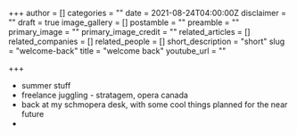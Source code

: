 +++
author = []
categories = ""
date = 2021-08-24T04:00:00Z
disclaimer = ""
draft = true
image_gallery = []
postamble = ""
preamble = ""
primary_image = ""
primary_image_credit = ""
related_articles = []
related_companies = []
related_people = []
short_description = "short"
slug = "welcome-back"
title = "welcome back"
youtube_url = ""

+++
* summer stuff
* freelance juggling - stratagem, opera canada
* back at my schmopera desk, with some cool things planned for the near future
* 